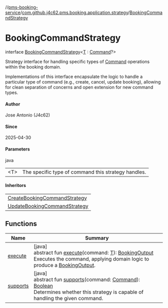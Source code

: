 //[pms-booking-service](../../../index.md)/[com.github.j4c62.pms.booking.application.strategy](../index.md)/[BookingCommandStrategy](index.md)

# BookingCommandStrategy

interface [BookingCommandStrategy](index.md)&lt;[T](index.md) : [Command](../../com.github.j4c62.pms.booking.domain.driver.command/-command/index.md)?&gt;

Strategy interface for handling specific types of [Command](../../com.github.j4c62.pms.booking.domain.driver.command/-command/index.md) operations within the booking domain. 

Implementations of this interface encapsulate the logic to handle a particular type of command (e.g., create, cancel, update booking), allowing for clean separation of concerns and open extension for new command types.

#### Author

Jose Antonio (J4c62)

#### Since

2025-04-30

#### Parameters

java

| | |
|---|---|
| &lt;T&gt; | The specific type of command this strategy handles. |

#### Inheritors

| |
|---|
| [CreateBookingCommandStrategy](../../com.github.j4c62.pms.booking.application.strategy.types/-create-booking-command-strategy/index.md) |
| [UpdateBookingCommandStrategy](../../com.github.j4c62.pms.booking.application.strategy.types/-update-booking-command-strategy/index.md) |

## Functions

| Name | Summary |
|---|---|
| [execute](execute.md) | [java]<br>abstract fun [execute](execute.md)(command: [T](index.md)): [BookingOutput](../../com.github.j4c62.pms.booking.domain.driver.output/-booking-output/index.md)<br>Executes the command, applying domain logic to produce a [BookingOutput](../../com.github.j4c62.pms.booking.domain.driver.output/-booking-output/index.md). |
| [supports](supports.md) | [java]<br>abstract fun [supports](supports.md)(command: [Command](../../com.github.j4c62.pms.booking.domain.driver.command/-command/index.md)): [Boolean](https://kotlinlang.org/api/core/kotlin-stdlib/kotlin/-boolean/index.html)<br>Determines whether this strategy is capable of handling the given command. |